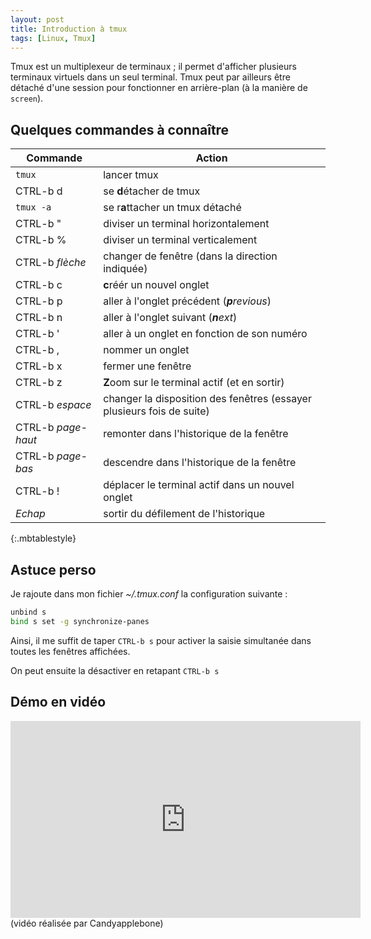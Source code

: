 ```yaml
---
layout: post
title: Introduction à tmux
tags: [Linux, Tmux]
---
```


Tmux est un multiplexeur de terminaux ; il permet d'afficher plusieurs terminaux virtuels
dans un seul terminal. Tmux peut par ailleurs être détaché d'une session pour fonctionner
en arrière-plan (à la manière de `screen`).

## Quelques commandes à connaître


| **Commande**       | **Action** |
| ------------------ | ----- |
|  `tmux`            | lancer tmux |
| CTRL-b d           | se **d**étacher de tmux |
| `tmux -a`          | se r**a**ttacher un tmux détaché |
| CTRL-b "           | diviser un terminal horizontalement  |
| CTRL-b %           | diviser un terminal verticalement  |
| CTRL-b *flèche*    | changer de fenêtre (dans la direction indiquée)  |
| CTRL-b c           | **c**réér un nouvel onglet |
| CTRL-b p           | aller à l'onglet précédent (***p**revious*) |
| CTRL-b n           | aller à l'onglet suivant (***n**ext*) |
| CTRL-b '           | aller à un onglet en fonction de son numéro |
| CTRL-b ,           | nommer un onglet |
| CTRL-b x           | fermer une fenêtre |
| CTRL-b z           | **Z**oom sur le terminal actif  (et en sortir)
| CTRL-b *espace*    | changer la disposition des fenêtres (essayer plusieurs fois de suite) |
| CTRL-b *page-haut* | remonter dans l'historique de la fenêtre |
| CTRL-b *page-bas*  | descendre dans l'historique de la fenêtre |
| CTRL-b !           | déplacer le terminal actif dans un nouvel onglet |
| *Echap*            | sortir du défilement de l'historique |
{:.mbtablestyle}

## Astuce perso

Je rajoute dans mon fichier *~/.tmux.conf* la configuration suivante :

```bash
unbind s
bind s set -g synchronize-panes
```

Ainsi, il me suffit de taper `CTRL-b s` pour activer la saisie simultanée dans toutes les fenêtres affichées.

On peut ensuite la désactiver en retapant `CTRL-b s`

## Démo en vidéo

<iframe width="560" height="315" src="https://www.youtube.com/embed/ZE1CxElW2xE" frameborder="0" gesture="media" allow="encrypted-media" allowfullscreen></iframe>
(vidéo réalisée par Candyapplebone)
